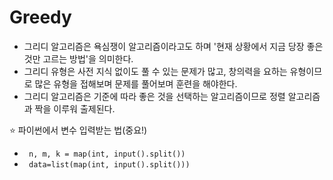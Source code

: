 # Greedy
- 그리디 알고리즘은 욕심쟁이 알고리즘이라고도 하며 '현재 상황에서 지금 당장 좋은 것만 고르는 방법'을 의미한다.
- 그리디 유형은 사전 지식 없이도 풀 수 있는 문제가 많고, 창의력을 요하는 유형이므로 많은 유형을 접해보며 문제를 풀어보며 훈련을 해야한다.
- 그리디 알고리즘은 기준에 따라 좋은 것을 선택하는 알고리즘이므로 정렬 알고리즘과 짝을 이루워 출제된다.


⭐ 파이썬에서 변수 입력받는 법(중요!)<br>
- ``` n, m, k = map(int, input().split())```
- ``` data=list(map(int, input().split()))```